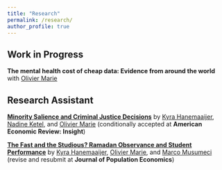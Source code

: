 ```yaml
---
title: "Research"
permalink: /research/
author_profile: true
---
```


## Work in Progress
**The mental health cost of cheap data: Evidence from around the world** with [Olivier Marie](https://sites.google.com/site/oliviermarie/)

## Research Assistant
**[Minority Salience and Criminal Justice Decisions](https://docs.iza.org/dp17396.pdf)** by [Kyra Hanemaaijer](https://www.kyrahanemaaijer.com/), [Nadine Ketel](https://sites.google.com/site/nadineketel/home), and [Olivier Marie](https://sites.google.com/site/oliviermarie/) (conditionally accepted at **American Economic Review: Insight**)  
  
**[The Fast and the Studious? Ramadan Observance and Student Performance](https://docs.iza.org/dp16249.pdf)** by [Kyra Hanemaaijer](https://www.kyrahanemaaijer.com/), [Olivier Marie](https://sites.google.com/site/oliviermarie/), and [Marco Musumeci](https://www.linkedin.com/in/marco-musumeci-9318b0166/?originalSubdomain=it) (revise and resubmit at **Journal of Population Economics**)
